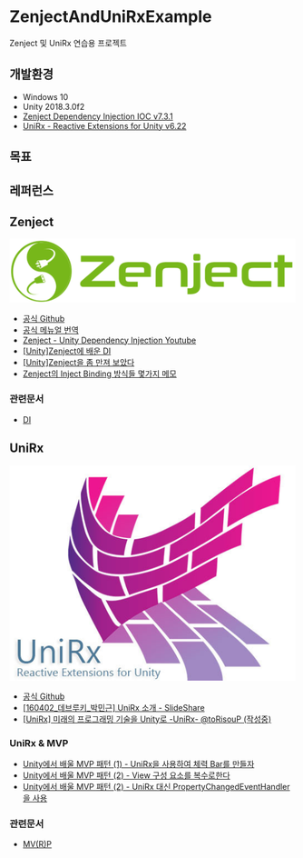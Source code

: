 # ZenjectAndUniRxExample
Zenject 및 UniRx 연습용 프로젝트

## 개발환경
- Windows 10
- Unity 2018.3.0f2
- [Zenject Dependency Injection IOC v7.3.1](https://assetstore.unity.com/packages/tools/integration/zenject-dependency-injection-ioc-17758)
- [UniRx - Reactive Extensions for Unity v6.22](https://assetstore.unity.com/packages/tools/integration/unirx-reactive-extensions-for-unity-17276)

## 목표

## 레퍼런스

## Zenject
![Zenject Logo](~Document/images/ZenjectLogo.png)
- [공식 Github](https://github.com/modesttree/Zenject)
- [공식 메뉴얼 번역](~Document/zenject-manual-ko.md)
- [Zenject - Unity Dependency Injection Youtube](https://www.youtube.com/playlist?list=PLyH-qXFkNSxnJbZLrxF0jWGyHB-8Kcd5q)
- [[Unity]Zenject에 배운 DI](https://qiita.com/akihiro_0228/items/d6fe2bfea5306900624d)
- [[Unity]Zenject을 좀 만져 보았다](https://qiita.com/r-ngtm/items/91d655e1162b1d12cac8)
- [Zenject의 Inject Binding 방식들 몇가지 메모](http://lemonheim.blogspot.com/2017/12/zenject-inject-binding.html)

### 관련문서
- [DI](~Document/DI.md)

## UniRx
![UniRx Logo](~Document/images/UniRxLogo.png)
- [공식 Github](https://github.com/neuecc/UniRx)
- [[160402_데브루키_박민근] UniRx 소개 - SlideShare](https://www.slideshare.net/agebreak/160402-unirx)
- [[UniRx] 미래의 프로그래밍 기술을 Unity로 -UniRx- @toRisouP (작성중)](http://blog.ejonghyuck.net/220414547578)

### UniRx & MVP

- [Unity에서 배울 MVP 패턴 (1) - UniRx을 사용하여 체력 Bar를 만들자](https://qiita.com/nebusokuhibari/items/5e0c36c3b0df78110d32)
- [Unity에서 배울 MVP 패턴 (2) - View 구성 요소를 복수로한다](https://qiita.com/nebusokuhibari/items/f2c3403859422f5c0e20)
- [Unity에서 배울 MVP 패턴 (2) - UniRx 대신 PropertyChangedEventHandler을 사용](https://qiita.com/nebusokuhibari/items/81428f6e5e575318d84a)

### 관련문서
- [MV(R)P](~Document/MV(R)P.md)